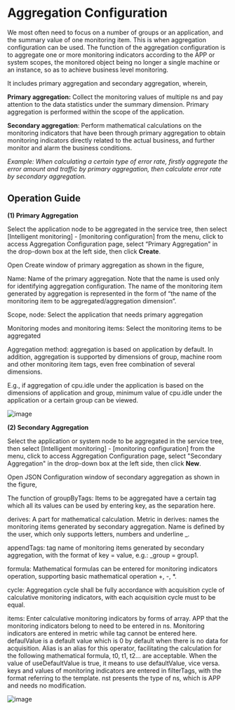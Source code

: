 # Aggregation Configuration

We most often need to focus on a number of groups or an application, and the summary value of one monitoring item. This is when aggregation configuration can be used. The function of the aggregation configuration is to aggregate one or more monitoring indicators according to the APP or system scopes, the monitored object being no longer a single machine or an instance, so as to achieve business level monitoring.

It includes primary aggregation and secondary aggregation, wherein,

**Primary aggregation:** Collect the monitoring values of multiple ns and pay attention to the data statistics under the summary dimension. Primary aggregation is performed within the scope of the application.

**Secondary aggregation**: Perform mathematical calculations on the monitoring indicators that have been through primary aggregation to obtain monitoring indicators directly related to the actual business, and further monitor and alarm the business conditions.

*Example: When calculating a certain type of error rate, firstly aggregate the error amount and traffic by primary aggregation, then calculate error rate by secondary aggregation.*

## Operation Guide


**(1) Primary Aggregation**

Select the application node to be aggregated in the service tree, then select [Intelligent monitoring] - [monitoring configuration] from the menu, click to access Aggregation Configuration page, select “Primary Aggregation" in the drop-down box at the left side, then click **Create**.

Open Create window of primary aggregation as shown in the figure,

Name: Name of the primary aggregation. Note that the name is used only for identifying aggregation configuration. The name of the monitoring item generated by aggregation is represented in the form of “the name of the monitoring item to be aggregated/aggregation dimension”.

Scope, node: Select the application that needs primary aggregation

Monitoring modes and monitoring items: Select the monitoring items to be aggregated

Aggregation method: aggregation is based on application by default. In addition, aggregation is supported by dimensions of group, machine room and other monitoring item tags, even free combination of several dimensions.

E.g., if aggregation of cpu.idle under the application is based on the dimensions of application and group, minimum value of cpu.idle under the application or a certain group can be viewed.

![image](https://github.com/jdcloudcom/cn/blob/DevOps-guhezhu1/image/DevOps/Operation-Guide37.jpg)

**(2) Secondary Aggregation**

Select the application or system node to be aggregated in the service tree, then select [Intelligent monitoring] - [monitoring configuration] from the menu, click to access Aggregation Configuration page, select "Secondary Aggregation" in the drop-down box at the left side, then click **New**.

Open JSON Configuration window of secondary aggregation as shown in the figure,

The function of groupByTags: Items to be aggregated have a certain tag which all its values can be used by entering key, as the separation here.

derives: A part for mathematical calculation. Metric in derives: names the monitoring items generated by secondary aggregation. Name is defined by the user, which only supports letters, numbers and underline _.

appendTags: tag name of monitoring items generated by secondary aggregation, with the format of key = value, e.g.: \_group = group1.

formula: Mathematical formulas can be entered for monitoring indicators operation, supporting basic mathematical operation \+, \-, \*.

cycle: Aggregation cycle shall be fully accordance with acquisition cycle of calculative monitoring indicators, with each acquisition cycle must to be equal.

items: Enter calculative monitoring indicators by forms of array. APP that the monitoring indicators belong to need to be entered in ns. Monitoring indicators are entered in metric while tag cannot be entered here. defaulValue is a default value which is 0 by default when there is no data for acquisition. Alias is an alias for this operator, facilitating the calculation for the following mathematical formula, t0, t1, t2... are acceptable. When the value of useDefaultValue is true, it means to use defaultValue, vice versa. keys and values of monitoring indicators are entered in filterTags, with the format referring to the template. nst presents the type of ns, which is APP and needs no modification.

![image](https://github.com/jdcloudcom/cn/blob/DevOps-guhezhu1/image/DevOps/Operation-Guide38.JPG)
